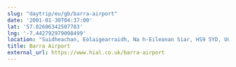```yaml
---
slug: "daytrip/eu/gb/barra-airport"
date: '2001-01-30T04:37:00'
lat: '57.02606342507703'
lng: '-7.442792979098499'
location: "Suidheachan, Eòlaigearraidh, Na h-Eileanan Siar, HS9 5YD, United Kingdom"
title: Barra Airport
external_url: https://www.hial.co.uk/barra-airport
---
```



